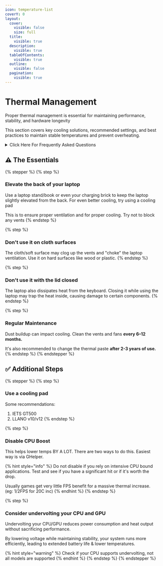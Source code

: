 ```yaml
---
icon: temperature-list
coverY: 0
layout:
  cover:
    visible: false
    size: full
  title:
    visible: true
  description:
    visible: true
  tableOfContents:
    visible: true
  outline:
    visible: false
  pagination:
    visible: true
---
```


# Thermal Management

Proper thermal management is essential for maintaining performance, stability, and hardware longevity

This section covers key cooling solutions, recommended settings, and best practices to maintain stable temperatures and prevent overheating.

<details>

<summary>Click Here For Frequently Asked Questions</summary>

1. _<mark style="color:orange;">**My CPU is at 95C! My GPU is at 82C! It's overheating!**</mark>_\
   _-_ These temps are perfectly fine; the chips are designed to run at these temps \
   \[CPU < 98/99C || GPU < 84/85C]\
   \
   There are safety mechanisms in place, and it will automatically throttle if it reaches dangerous temps. Refer to [#the-essentials](thermal-management.md#the-essentials "mention") & [#additional-steps](thermal-management.md#additional-steps "mention") below to lower temps further.
2. _<mark style="color:orange;">**Are there any good custom fan curves? Should I use my own?**</mark>_ \
   \- No, you shouldn't need to change the fan curves; the defaults are perfectly fine.

</details>

## ⚠️ The Essentials

{% stepper %}
{% step %}
### Elevate the back of your laptop

Use a laptop stand/book or even your charging brick to keep the laptop slightly elevated from the back. For even better cooling, try using a cooling pad

This is to ensure proper ventilation and for proper cooling. Try not to block any vents
{% endstep %}

{% step %}
### Don't use it on cloth surfaces

The cloth/soft surface may clog up the vents and "choke" the laptop ventilation. Use it on hard surfaces like wood or plastic.
{% endstep %}

{% step %}
### Don't use it with the lid closed

The laptop also dissipates heat from the keyboard. Closing it while using the laptop may trap the heat inside, causing damage to certain components.&#x20;
{% endstep %}

{% step %}
### Regular Maintenance

Dust buildup can impact cooling. Clean the vents and fans **every 6–12 months.**

It's also recommended to change the thermal paste **after 2-3 years of use.**&#x20;
{% endstep %}
{% endstepper %}

## ✅ Additional Steps

{% stepper %}
{% step %}
### Use a cooling pad

Some recommendations:&#x20;

1. IETS GT500
2. LLANO v10/v12
{% endstep %}

{% step %}
### Disable CPU Boost

This helps lower temps BY A LOT. There are two ways to do this. Easiest way is via GHelper.

{% hint style="info" %}
Do not disable if you rely on intensive CPU bound applications. Test and see if you have a significant hit or if it's worth the drop.

Usually games get very little FPS benefit for a massive thermal increase. (eg: 1/2FPS for 20C inc)
{% endhint %}
{% endstep %}

{% step %}
### Consider undervolting your CPU and GPU

Undervolting your CPU/GPU reduces power consumption and heat output without sacrificing performance.&#x20;

By lowering voltage while maintaining stability, your system runs more efficiently, leading to extended battery life & lower temperatures.

{% hint style="warning" %}
Check if your CPU supports undervolting, not all models are supported
{% endhint %}
{% endstep %}
{% endstepper %}
